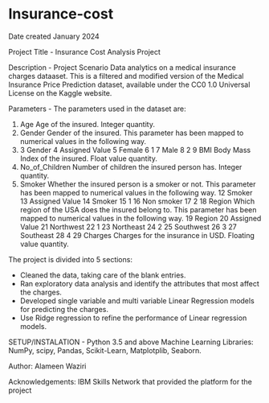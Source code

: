 # Insurance-cost

Date created January 2024

Project Title - Insurance Cost Analysis Project

Description - Project Scenario
Data analytics on a medical insurance charges dataaset. This is a filtered and modified version of the Medical Insurance Price Prediction dataset, available under the CC0 1.0 Universal License on the Kaggle website.

Parameters - The parameters used in the dataset are:

1. Age Age of the insured. Integer quantity.
2. Gender Gender of the insured. This parameter has been mapped to numerical values in the following way.
3. 3	Gender	4	Assigned Value
5	Female	6	1
7	Male	8	2
	9	BMI Body Mass Index of the insured. Float value quantity.
1. No_of_Children Number of children the insured person has. Integer quantity.
2. Smoker Whether the insured person is a smoker or not. This parameter has been mapped to numerical values in the following way.
12	Smoker	13	Assigned Value
14	Smoker	15	1
16	Non smoker	17	2
	18	Region Which region of the USA does the insured belong to. This parameter has been mapped to numerical values in the following way.
19	Region	20	Assigned Value
21	Northwest	22	1
23	Northeast	24	2
25	Southwest	26	3
27	Southeast	28	4
	29	Charges Charges for the insurance in USD. Floating value quantity.

The project is divided into 5 sections:

* Cleaned the data, taking care of the blank entries.
* Ran exploratory data analysis and identify the attributes that most affect the charges.
* Developed single variable and multi variable Linear Regression models for predicting the charges.
* Use Ridge regression to refine the performance of Linear regression models.


SETUP/INSTALATION - Python 3.5 and above Machine Learning Libraries: NumPy, scipy, Pandas, Scikit-Learn, Matplotplib, Seaborn.

Author: Alameen Waziri

Acknowledgements: IBM Skills Network that provided the platform for the project

